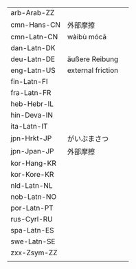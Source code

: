| | | |
|-|-|-|
| arb-Arab-ZZ |  |  |
| cmn-Hans-CN | 外部摩擦 |  |
| cmn-Latn-CN | wàibù mócā |  |
| dan-Latn-DK |  |  |
| deu-Latn-DE | äußere Reibung |  |
| eng-Latn-US | external friction |  |
| fin-Latn-FI |  |  |
| fra-Latn-FR |  |  |
| heb-Hebr-IL |  |  |
| hin-Deva-IN |  |  |
| ita-Latn-IT |  |  |
| jpn-Hrkt-JP | がいぶまさつ |  |
| jpn-Jpan-JP | 外部摩擦 |  |
| kor-Hang-KR |  |  |
| kor-Kore-KR |  |  |
| nld-Latn-NL |  |  |
| nob-Latn-NO |  |  |
| por-Latn-PT |  |  |
| rus-Cyrl-RU |  |  |
| spa-Latn-ES |  |  |
| swe-Latn-SE |  |  |
| zxx-Zsym-ZZ |  |  |
|  |  |  |
